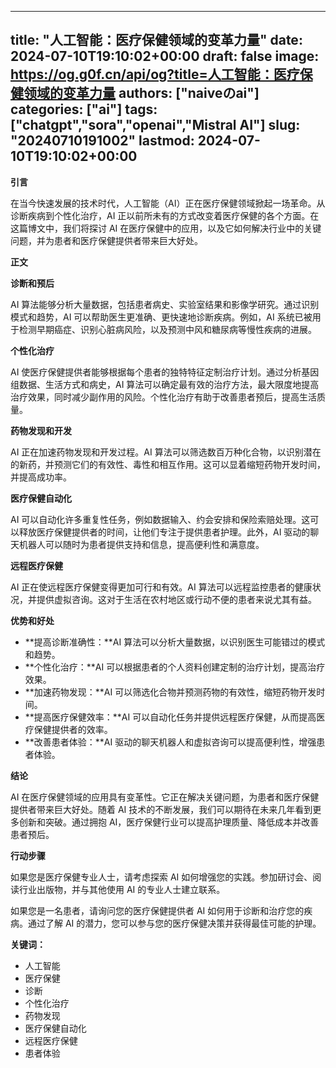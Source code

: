 
---
title: "人工智能：医疗保健领域的变革力量"
date: 2024-07-10T19:10:02+00:00
draft: false
image: https://og.g0f.cn/api/og?title=人工智能：医疗保健领域的变革力量
authors: ["naiveのai"]
categories: ["ai"]
tags: ["chatgpt","sora","openai","Mistral AI"]
slug: "20240710191002"
lastmod: 2024-07-10T19:10:02+00:00
---
**引言**

在当今快速发展的技术时代，人工智能（AI）正在医疗保健领域掀起一场革命。从诊断疾病到个性化治疗，AI 正以前所未有的方式改变着医疗保健的各个方面。在这篇博文中，我们将探讨 AI 在医疗保健中的应用，以及它如何解决行业中的关键问题，并为患者和医疗保健提供者带来巨大好处。

**正文**

**诊断和预后**

AI 算法能够分析大量数据，包括患者病史、实验室结果和影像学研究。通过识别模式和趋势，AI 可以帮助医生更准确、更快速地诊断疾病。例如，AI 系统已被用于检测早期癌症、识别心脏病风险，以及预测中风和糖尿病等慢性疾病的进展。

**个性化治疗**

AI 使医疗保健提供者能够根据每个患者的独特特征定制治疗计划。通过分析基因组数据、生活方式和病史，AI 算法可以确定最有效的治疗方法，最大限度地提高治疗效果，同时减少副作用的风险。个性化治疗有助于改善患者预后，提高生活质量。

**药物发现和开发**

AI 正在加速药物发现和开发过程。AI 算法可以筛选数百万种化合物，以识别潜在的新药，并预测它们的有效性、毒性和相互作用。这可以显着缩短药物开发时间，并提高成功率。

**医疗保健自动化**

AI 可以自动化许多重复性任务，例如数据输入、约会安排和保险索赔处理。这可以释放医疗保健提供者的时间，让他们专注于提供患者护理。此外，AI 驱动的聊天机器人可以随时为患者提供支持和信息，提高便利性和满意度。

**远程医疗保健**

AI 正在使远程医疗保健变得更加可行和有效。AI 算法可以远程监控患者的健康状况，并提供虚拟咨询。这对于生活在农村地区或行动不便的患者来说尤其有益。

**优势和好处**

* **提高诊断准确性：**AI 算法可以分析大量数据，以识别医生可能错过的模式和趋势。
* **个性化治疗：**AI 可以根据患者的个人资料创建定制的治疗计划，提高治疗效果。
* **加速药物发现：**AI 可以筛选化合物并预测药物的有效性，缩短药物开发时间。
* **提高医疗保健效率：**AI 可以自动化任务并提供远程医疗保健，从而提高医疗保健提供者的效率。
* **改善患者体验：**AI 驱动的聊天机器人和虚拟咨询可以提高便利性，增强患者体验。

**结论**

AI 在医疗保健领域的应用具有变革性。它正在解决关键问题，为患者和医疗保健提供者带来巨大好处。随着 AI 技术的不断发展，我们可以期待在未来几年看到更多创新和突破。通过拥抱 AI，医疗保健行业可以提高护理质量、降低成本并改善患者预后。

**行动步骤**

如果您是医疗保健专业人士，请考虑探索 AI 如何增强您的实践。参加研讨会、阅读行业出版物，并与其他使用 AI 的专业人士建立联系。

如果您是一名患者，请询问您的医疗保健提供者 AI 如何用于诊断和治疗您的疾病。通过了解 AI 的潜力，您可以参与您的医疗保健决策并获得最佳可能的护理。

**关键词：**

* 人工智能
* 医疗保健
* 诊断
* 个性化治疗
* 药物发现
* 医疗保健自动化
* 远程医疗保健
* 患者体验